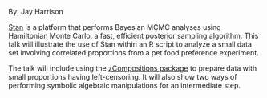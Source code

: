 By: Jay Harrison

[Stan](https://mc-stan.org/) is a platform that performs Bayesian MCMC analyses using Hamiltonian Monte Carlo, a fast, efficient posterior sampling algorithm. This talk will illustrate the use of Stan within an R script to analyze a small data set involving correlated proportions from a pet food preference experiment.

The talk will include using the [zCompositions package](https://cran.r-project.org/package=zCompositions) to prepare data with small proportions having left-censoring. It will also show two ways of performing symbolic algebraic manipulations for an intermediate step.

